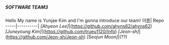 ##### SOFTWARE TEAM3

Hello My name is Yunjae Kim and I'm gonna introduce our team!
이름| Repo
-----|----------|
*[Ahyeon Lee]*|(https://github.com/ahyns62/ahyns62)
*[Juneyoung Kim]*|(https://github.com/trueu1120/Info)
*[Jeon-sh]*|(https://github.com/Jeon-sh/Jeon-sh)
*[Seojun Moon]*|(??)

